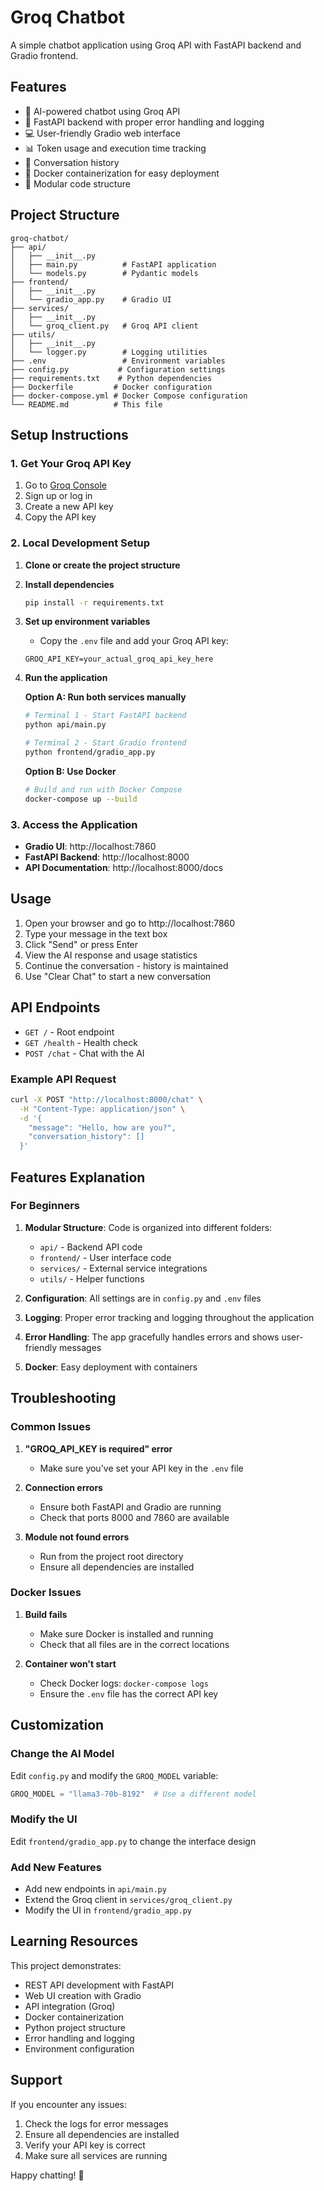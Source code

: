 # Groq Chatbot

A simple chatbot application using Groq API with FastAPI backend and Gradio frontend.

## Features

- 🤖 AI-powered chatbot using Groq API
- 🚀 FastAPI backend with proper error handling and logging
- 💻 User-friendly Gradio web interface
- 📊 Token usage and execution time tracking
- 📝 Conversation history
- 🐳 Docker containerization for easy deployment
- 🧩 Modular code structure

## Project Structure

```
groq-chatbot/
├── api/
│   ├── __init__.py
│   ├── main.py          # FastAPI application
│   └── models.py        # Pydantic models
├── frontend/
│   ├── __init__.py
│   └── gradio_app.py    # Gradio UI
├── services/
│   ├── __init__.py
│   └── groq_client.py   # Groq API client
├── utils/
│   ├── __init__.py
│   └── logger.py        # Logging utilities
├── .env                 # Environment variables
├── config.py           # Configuration settings
├── requirements.txt    # Python dependencies
├── Dockerfile         # Docker configuration
├── docker-compose.yml # Docker Compose configuration
└── README.md          # This file
```

## Setup Instructions

### 1. Get Your Groq API Key

1. Go to [Groq Console](https://console.groq.com/)
2. Sign up or log in
3. Create a new API key
4. Copy the API key

### 2. Local Development Setup

1. **Clone or create the project structure**

2. **Install dependencies**
   ```bash
   pip install -r requirements.txt
   ```

3. **Set up environment variables**
   - Copy the `.env` file and add your Groq API key:
   ```
   GROQ_API_KEY=your_actual_groq_api_key_here
   ```

4. **Run the application**
   
   **Option A: Run both services manually**
   ```bash
   # Terminal 1 - Start FastAPI backend
   python api/main.py
   
   # Terminal 2 - Start Gradio frontend
   python frontend/gradio_app.py
   ```
   
   **Option B: Use Docker**
   ```bash
   # Build and run with Docker Compose
   docker-compose up --build
   ```

### 3. Access the Application

- **Gradio UI**: http://localhost:7860
- **FastAPI Backend**: http://localhost:8000
- **API Documentation**: http://localhost:8000/docs

## Usage

1. Open your browser and go to http://localhost:7860
2. Type your message in the text box
3. Click "Send" or press Enter
4. View the AI response and usage statistics
5. Continue the conversation - history is maintained
6. Use "Clear Chat" to start a new conversation

## API Endpoints

- `GET /` - Root endpoint
- `GET /health` - Health check
- `POST /chat` - Chat with the AI

### Example API Request

```bash
curl -X POST "http://localhost:8000/chat" \
  -H "Content-Type: application/json" \
  -d '{
    "message": "Hello, how are you?",
    "conversation_history": []
  }'
```

## Features Explanation

### For Beginners

1. **Modular Structure**: Code is organized into different folders:
   - `api/` - Backend API code
   - `frontend/` - User interface code
   - `services/` - External service integrations
   - `utils/` - Helper functions

2. **Configuration**: All settings are in `config.py` and `.env` files

3. **Logging**: Proper error tracking and logging throughout the application

4. **Error Handling**: The app gracefully handles errors and shows user-friendly messages

5. **Docker**: Easy deployment with containers

## Troubleshooting

### Common Issues

1. **"GROQ_API_KEY is required" error**
   - Make sure you've set your API key in the `.env` file

2. **Connection errors**
   - Ensure both FastAPI and Gradio are running
   - Check that ports 8000 and 7860 are available

3. **Module not found errors**
   - Run from the project root directory
   - Ensure all dependencies are installed

### Docker Issues

1. **Build fails**
   - Make sure Docker is installed and running
   - Check that all files are in the correct locations

2. **Container won't start**
   - Check Docker logs: `docker-compose logs`
   - Ensure the `.env` file has the correct API key

## Customization

### Change the AI Model
Edit `config.py` and modify the `GROQ_MODEL` variable:
```python
GROQ_MODEL = "llama3-70b-8192"  # Use a different model
```

### Modify the UI
Edit `frontend/gradio_app.py` to change the interface design

### Add New Features
- Add new endpoints in `api/main.py`
- Extend the Groq client in `services/groq_client.py`
- Modify the UI in `frontend/gradio_app.py`

## Learning Resources

This project demonstrates:
- REST API development with FastAPI
- Web UI creation with Gradio
- API integration (Groq)
- Docker containerization
- Python project structure
- Error handling and logging
- Environment configuration

## Support

If you encounter any issues:
1. Check the logs for error messages
2. Ensure all dependencies are installed
3. Verify your API key is correct
4. Make sure all services are running

Happy chatting! 🤖